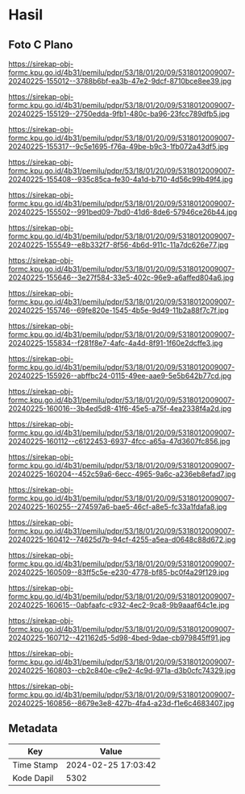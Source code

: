 # Hasil

## Foto C Plano

https://sirekap-obj-formc.kpu.go.id/4b31/pemilu/pdpr/53/18/01/20/09/5318012009007-20240225-155012--3788b6bf-ea3b-47e2-9dcf-8710bce8ee39.jpg

https://sirekap-obj-formc.kpu.go.id/4b31/pemilu/pdpr/53/18/01/20/09/5318012009007-20240225-155129--2750edda-9fb1-480c-ba96-23fcc789dfb5.jpg

https://sirekap-obj-formc.kpu.go.id/4b31/pemilu/pdpr/53/18/01/20/09/5318012009007-20240225-155317--9c5e1695-f76a-49be-b9c3-1fb072a43df5.jpg

https://sirekap-obj-formc.kpu.go.id/4b31/pemilu/pdpr/53/18/01/20/09/5318012009007-20240225-155408--935c85ca-fe30-4a1d-b710-4d56c99b49f4.jpg

https://sirekap-obj-formc.kpu.go.id/4b31/pemilu/pdpr/53/18/01/20/09/5318012009007-20240225-155502--991bed09-7bd0-41d6-8de6-57946ce26b44.jpg

https://sirekap-obj-formc.kpu.go.id/4b31/pemilu/pdpr/53/18/01/20/09/5318012009007-20240225-155549--e8b332f7-8f56-4b6d-911c-11a7dc626e77.jpg

https://sirekap-obj-formc.kpu.go.id/4b31/pemilu/pdpr/53/18/01/20/09/5318012009007-20240225-155646--3e27f584-33e5-402c-96e9-a6affed804a6.jpg

https://sirekap-obj-formc.kpu.go.id/4b31/pemilu/pdpr/53/18/01/20/09/5318012009007-20240225-155746--69fe820e-1545-4b5e-9d49-11b2a88f7c7f.jpg

https://sirekap-obj-formc.kpu.go.id/4b31/pemilu/pdpr/53/18/01/20/09/5318012009007-20240225-155834--f281f8e7-4afc-4a4d-8f91-1f60e2dcffe3.jpg

https://sirekap-obj-formc.kpu.go.id/4b31/pemilu/pdpr/53/18/01/20/09/5318012009007-20240225-155926--abffbc24-0115-49ee-aae9-5e5b642b77cd.jpg

https://sirekap-obj-formc.kpu.go.id/4b31/pemilu/pdpr/53/18/01/20/09/5318012009007-20240225-160016--3b4ed5d8-41f6-45e5-a75f-4ea2338f4a2d.jpg

https://sirekap-obj-formc.kpu.go.id/4b31/pemilu/pdpr/53/18/01/20/09/5318012009007-20240225-160112--c6122453-6937-4fcc-a65a-47d3607fc856.jpg

https://sirekap-obj-formc.kpu.go.id/4b31/pemilu/pdpr/53/18/01/20/09/5318012009007-20240225-160204--452c59a6-6ecc-4965-9a6c-a236eb8efad7.jpg

https://sirekap-obj-formc.kpu.go.id/4b31/pemilu/pdpr/53/18/01/20/09/5318012009007-20240225-160255--274597a6-bae5-46cf-a8e5-fc33a1fdafa8.jpg

https://sirekap-obj-formc.kpu.go.id/4b31/pemilu/pdpr/53/18/01/20/09/5318012009007-20240225-160412--74625d7b-94cf-4255-a5ea-d0648c88d672.jpg

https://sirekap-obj-formc.kpu.go.id/4b31/pemilu/pdpr/53/18/01/20/09/5318012009007-20240225-160509--83ff5c5e-e230-4778-bf85-bc0f4a29f129.jpg

https://sirekap-obj-formc.kpu.go.id/4b31/pemilu/pdpr/53/18/01/20/09/5318012009007-20240225-160615--0abfaafc-c932-4ec2-9ca8-9b9aaaf64c1e.jpg

https://sirekap-obj-formc.kpu.go.id/4b31/pemilu/pdpr/53/18/01/20/09/5318012009007-20240225-160712--421162d5-5d98-4bed-9dae-cb979845ff91.jpg

https://sirekap-obj-formc.kpu.go.id/4b31/pemilu/pdpr/53/18/01/20/09/5318012009007-20240225-160803--cb2c840e-c9e2-4c9d-971a-d3b0cfc74329.jpg

https://sirekap-obj-formc.kpu.go.id/4b31/pemilu/pdpr/53/18/01/20/09/5318012009007-20240225-160856--8679e3e8-427b-4fa4-a23d-f1e6c4683407.jpg


## Metadata

| Key        | Value               |
| ---------- | ------------------- |
| Time Stamp | 2024-02-25 17:03:42 |
| Kode Dapil | 5302                |



